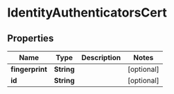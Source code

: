 

# IdentityAuthenticatorsCert


## Properties

| Name | Type | Description | Notes |
|------------ | ------------- | ------------- | -------------|
|**fingerprint** | **String** |  |  [optional] |
|**id** | **String** |  |  [optional] |



